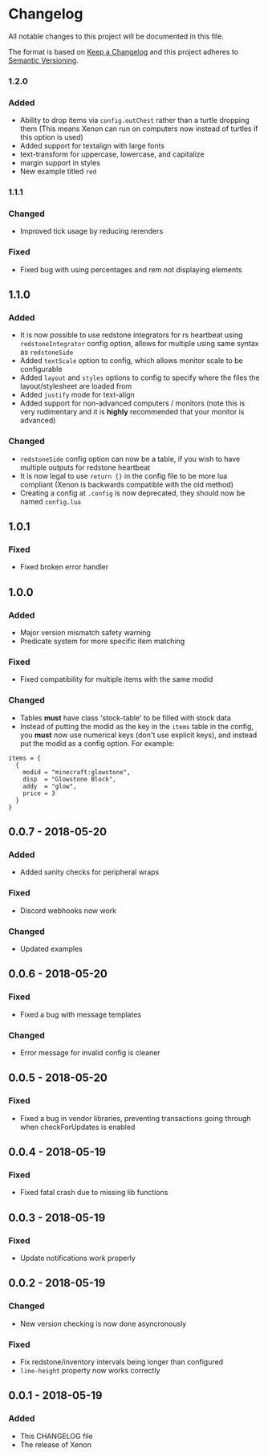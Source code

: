# Changelog
All notable changes to this project will be documented in this file.

The format is based on [Keep a Changelog](http://keepachangelog.com/en/1.0.0/)
and this project adheres to [Semantic Versioning](http://semver.org/spec/v2.0.0.html).

### 1.2.0
### Added
- Ability to drop items via `config.outChest` rather than a turtle dropping them (This means Xenon can run on computers now instead of turtles if this option is used)
- Added support for textalign with large fonts
- text-transform for uppercase, lowercase, and capitalize
- margin support in styles
- New example titled `red`

### 1.1.1
### Changed
- Improved tick usage by reducing rerenders

### Fixed
- Fixed bug with using percentages and rem not displaying elements

## 1.1.0
### Added
- It is now possible to use redstone integrators for rs heartbeat using `redstoneIntegrator` config option, allows for multiple using same syntax as `redstoneSide`
- Added `textScale` option to config, which allows monitor scale to be configurable
- Added `layout` and `styles` options to config to specify where the files the layout/stylesheet are loaded from  
- Added `justify` mode for text-align
- Added support for non-advanced computers / monitors (note this is very rudimentary and it is **highly** recommended that your monitor is advanced)

### Changed
- `redstoneSide` config option can now be a table, if you wish to have multiple outputs for redstone heartbeat
- It is now legal to use `return {}` in the config file to be more lua compliant (Xenon is backwards compatible with the old method)
- Creating a config at `.config` is now deprecated, they should now be named `config.lua` 

## 1.0.1
### Fixed
- Fixed broken error handler

## 1.0.0
### Added
- Major version mismatch safety warning
- Predicate system for more specific item matching

### Fixed
- Fixed compatibility for multiple items with the same modid

### Changed
- Tables **must** have class 'stock-table' to be filled with stock data
- Instead of putting the modid as the key in the `items` table in the config, you **must** now use numerical keys (don't use explicit keys), and instead put the modid as a config option. For example:
```
items = {
  {
    modid = "minecraft:glowstone",
    disp  = "Glowstone Block",
    addy  = "glow",
    price = 3
  }
}
```

## 0.0.7 - 2018-05-20
### Added
- Added sanity checks for peripheral wraps

### Fixed
- Discord webhooks now work

### Changed
- Updated examples

## 0.0.6 - 2018-05-20
### Fixed
- Fixed a bug with message templates

### Changed
- Error message for invalid config is cleaner

## 0.0.5 - 2018-05-20
### Fixed
- Fixed a bug in vendor libraries, preventing transactions going through when checkForUpdates is enabled

## 0.0.4 - 2018-05-19
### Fixed
- Fixed fatal crash due to missing lib functions

## 0.0.3 - 2018-05-19
### Fixed
- Update notifications work properly

## 0.0.2 - 2018-05-19
### Changed
- New version checking is now done asyncronously

### Fixed
- Fix redstone/inventory intervals being longer than configured
- `line-height` property now works correctly

## 0.0.1 - 2018-05-19
### Added
- This CHANGELOG file
- The release of Xenon
